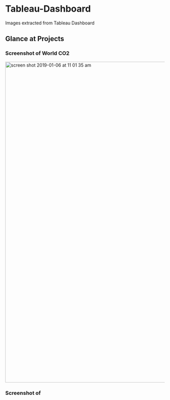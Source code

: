 # Tableau-Dashboard
Images extracted from Tableau Dashboard

## Glance at Projects 

### Screenshot of World CO2
<img width="1011" alt="screen shot 2019-01-06 at 11 01 35 am" src="https://user-images.githubusercontent.com/31809143/50738509-c50f5000-11a2-11e9-8ee2-b09e570712d1.png">

### Screenshot of 
